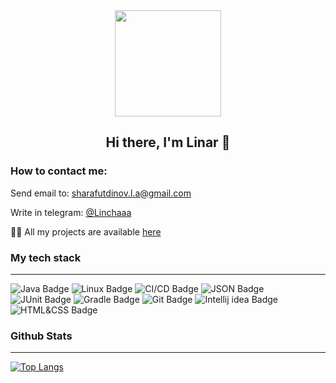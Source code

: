 <div id="header" align="center">
  <img src="https://media.giphy.com/media/1GEATImIxEXVR79Dhk/giphy.gif" width="170"/>
  
  ## Hi there, I'm Linar 👋
</div>


### How to contact me:
Send email to: sharafutdinov.l.a@gmail.com 

Write in telegram: [@Linchaaa](https://t.me/Linchaaa)

👨‍💻 All my projects are available [here](https://github.com/LinarAlex?tab=repositories)

### My tech stack

___
<div id="badges">
  <img src="https://img.shields.io/badge/Java-orange?style=for-the-badge&logo=Java&logoColor=white" alt="Java Badge"/>
  <img src="https://img.shields.io/badge/LINUX-green?style=for-the-badge&logo=Linux&logoColor=black" alt="Linux Badge"/>
  <img src="https://img.shields.io/badge/CI%2FCD-gray?style=for-the-badge" alt="CI/CD Badge" />
  <img src="https://img.shields.io/badge/JSON-purple?style=for-the-badge&logo=JSON&logoColor=green" alt="JSON Badge" />
  <img src="https://img.shields.io/badge/JUnit-yellow?style=for-the-badge&logo=junit&logoColor=white" alt="JUnit Badge"/>
  <img src="https://img.shields.io/badge/Gradle-deepskyblue?style=for-the-badge&logo=gradle&logoColor=white" alt="Gradle Badge"/>
  <img src="https://img.shields.io/badge/Git-red?style=for-the-badge&logo=git&logoColor=white" alt="Git Badge"/>
  <img src="https://img.shields.io/badge/Intellij idea-black?style=for-the-badge&logo=Intellij idea&logoColor=white" alt="Intellij idea Badge"/>
  <img src="https://img.shields.io/badge/HTML-CSS-gold?style=for-the-badge&labelColor=red" alt="HTML&CSS Badge" />
</div>

### Github Stats
___
[![Top Langs](https://github-readme-stats.vercel.app/api/top-langs/?username=LinarAlex&layout=compact&theme=vision-friendly-dark)](https://github.com/anuraghazra/github-readme-stats)



